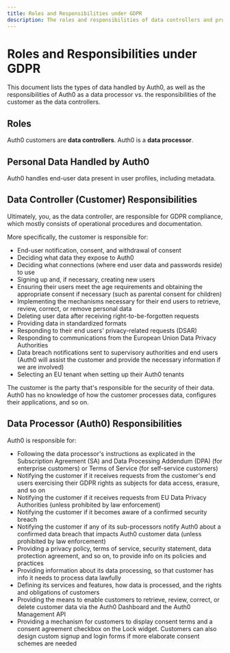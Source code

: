 ```yaml
---
title: Roles and Responsibilities under GDPR
description: The roles and responsibilities of data controllers and processors under GDPR
---
```

# Roles and Responsibilities under GDPR

This document lists the types of data handled by Auth0, as well as the responsibilities of Auth0 as a data processor vs. the responsibilities of the customer as the data controllers.

## Roles

Auth0 customers are **data controllers**. Auth0 is a **data processor**.

## Personal Data Handled by Auth0

Auth0 handles end-user data present in user profiles, including metadata.

## Data Controller (Customer) Responsibilities

Ultimately, you, as the data controller, are responsible for GDPR compliance, which mostly consists of operational procedures and documentation.

More specifically, the customer is responsible for:

* End-user notification, consent, and withdrawal of consent
* Deciding what data they expose to Auth0
* Deciding what connections (where end user data and passwords reside) to use
* Signing up and, if necessary, creating new users
* Ensuring their users meet the age requirements and obtaining the appropriate consent if necessary (such as parental consent for children)
* Implementing the mechanisms necessary for their end users to retrieve, review, correct, or remove personal data
* Deleting user data after receiving right-to-be-forgotten requests
* Providing data in standardized formats
* Responding to their end users' privacy-related requests (DSAR)
* Responding to communications from the European Union Data Privacy Authorities
* Data breach notifications sent to supervisory authorities and end users (Auth0 will assist the customer and provide the necessary information if we are involved)
* Selecting an EU tenant when setting up their Auth0 tenants

The customer is the party that's responsible for the security of their data. Auth0 has no knowledge of how the customer processes data, configures their applications, and so on.

## Data Processor (Auth0) Responsibilities

Auth0 is responsible for:

* Following the data processor's instructions as explicated in the Subscription Agreement (SA) and Data Processing Addendum (DPA) (for enterprise customers) or Terms of Service (for self-service customers)
* Notifying the customer if it receives requests from the customer's end users exercising their GDPR rights as subjects for data access, erasure, and so on
* Notifying the customer if it receives requests from EU Data Privacy Authorities (unless prohibited by law enforcement)
* Notifying the customer if it becomes aware of a confirmed security breach
* Notifying the customer if any of its sub-processors notify Auth0 about a confirmed data breach that impacts Auth0 customer data (unless prohibited by law enforcement)
* Providing a privacy policy, terms of service, security statement, data protection agreement, and so on, to provide info on its policies and practices
* Providing information about its data processing, so that customer has info it needs to process data lawfully
* Defining its services and features, how data is processed, and the rights and obligations of customers
* Providing the means to enable customers to retrieve, review, correct, or delete customer data via the Auth0 Dashboard and the Auth0 Management API
* Providing a mechanism for customers to display consent terms and a consent agreement checkbox on the Lock widget. Customers can also design custom signup and login forms if more elaborate consent schemes are needed
